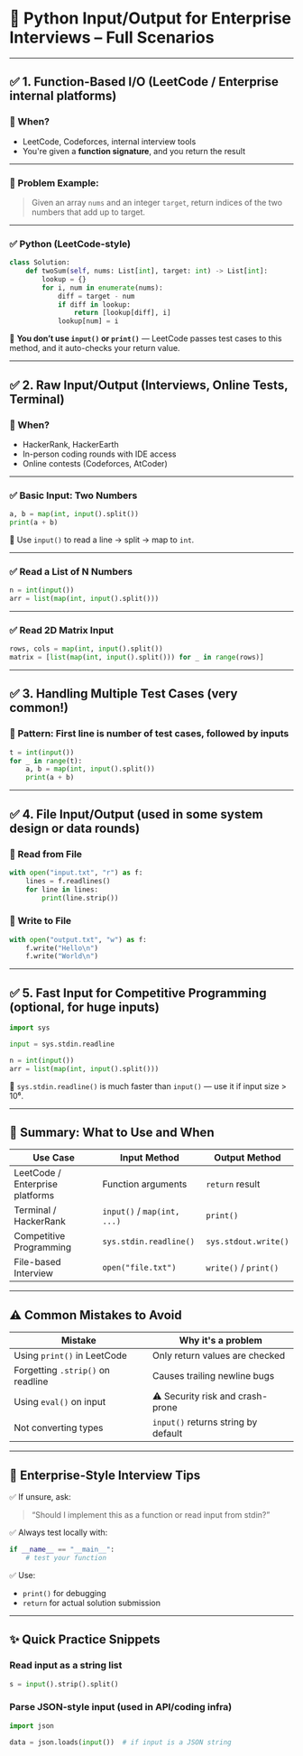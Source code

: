 

# 🐍 Python Input/Output for Enterprise Interviews – Full Scenarios

---

## ✅ 1. Function-Based I/O (LeetCode / Enterprise internal platforms)

### 🔹 When?

* LeetCode, Codeforces, internal interview tools
* You're given a **function signature**, and you return the result

---

### 🧪 Problem Example:

> Given an array `nums` and an integer `target`, return indices of the two numbers that add up to target.

---

### ✅ Python (LeetCode-style)

```python
class Solution:
    def twoSum(self, nums: List[int], target: int) -> List[int]:
        lookup = {}
        for i, num in enumerate(nums):
            diff = target - num
            if diff in lookup:
                return [lookup[diff], i]
            lookup[num] = i
```

🧠 **You don’t use `input()` or `print()`** — LeetCode passes test cases to this method, and it auto-checks your return value.

---

## ✅ 2. Raw Input/Output (Interviews, Online Tests, Terminal)

### 🔹 When?

* HackerRank, HackerEarth
* In-person coding rounds with IDE access
* Online contests (Codeforces, AtCoder)

---

### ✅ Basic Input: Two Numbers

```python
a, b = map(int, input().split())
print(a + b)
```

🧠 Use `input()` to read a line → split → map to `int`.

---

### ✅ Read a List of N Numbers

```python
n = int(input())
arr = list(map(int, input().split()))
```

---

### ✅ Read 2D Matrix Input

```python
rows, cols = map(int, input().split())
matrix = [list(map(int, input().split())) for _ in range(rows)]
```

---

## ✅ 3. Handling Multiple Test Cases (very common!)

### 🔹 Pattern: First line is number of test cases, followed by inputs

```python
t = int(input())
for _ in range(t):
    a, b = map(int, input().split())
    print(a + b)
```

---

## ✅ 4. File Input/Output (used in some system design or data rounds)

### 🔹 Read from File

```python
with open("input.txt", "r") as f:
    lines = f.readlines()
    for line in lines:
        print(line.strip())
```

### 🔹 Write to File

```python
with open("output.txt", "w") as f:
    f.write("Hello\n")
    f.write("World\n")
```

---

## ✅ 5. Fast Input for Competitive Programming (optional, for huge inputs)

```python
import sys

input = sys.stdin.readline

n = int(input())
arr = list(map(int, input().split()))
```

🧠 `sys.stdin.readline()` is much faster than `input()` — use it if input size > 10⁶.

---

## 🔁 Summary: What to Use and When

| Use Case                   | Input Method                | Output Method         |
| -------------------------- | --------------------------- | --------------------- |
| LeetCode / Enterprise platforms | Function arguments          | `return` result       |
| Terminal / HackerRank      | `input()` / `map(int, ...)` | `print()`             |
| Competitive Programming    | `sys.stdin.readline()`      | `sys.stdout.write()`  |
| File-based Interview       | `open("file.txt")`          | `write()` / `print()` |

---

## ⚠️ Common Mistakes to Avoid

| Mistake                           | Why it's a problem                  |
| --------------------------------- | ----------------------------------- |
| Using `print()` in LeetCode       | Only return values are checked      |
| Forgetting `.strip()` on readline | Causes trailing newline bugs        |
| Using `eval()` on input           | ⚠️ Security risk and crash-prone    |
| Not converting types              | `input()` returns string by default |

---

## 🧠 Enterprise-Style Interview Tips

✅ If unsure, ask:

> “Should I implement this as a function or read input from stdin?”

✅ Always test locally with:

```python
if __name__ == "__main__":
    # test your function
```

✅ Use:

* `print()` for debugging
* `return` for actual solution submission

---

## ✨ Quick Practice Snippets

### Read input as a string list

```python
s = input().strip().split()
```

### Parse JSON-style input (used in API/coding infra)

```python
import json

data = json.loads(input())  # if input is a JSON string
```
